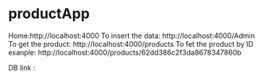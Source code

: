 # productApp

Home:http://localhost:4000
To insert the data: http://localhost:4000/Admin
To get the product: http://localhost:4000/products
To fet the product by ID exanple: http://localhost:4000/products/62dd386c2f3da8678347860b

DB link :
